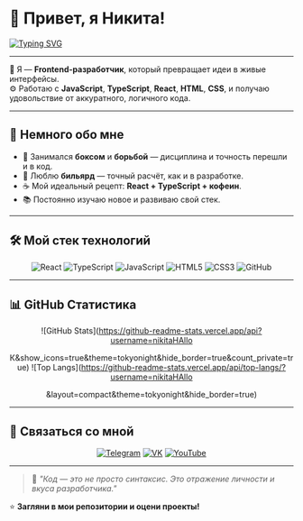 # 👋 Привет, я Никита!

[![Typing SVG](https://readme-typing-svg.herokuapp.com?color=00BFFF&center=true&vCenter=true&width=600&lines=Frontend+разработчик;Люблю+React,+TypeScript+и+чистый+код;Создаю+удобные+и+живые+интерфейсы)](https://git.io/typing-svg)

---

🧠 Я — **Frontend-разработчик**, который превращает идеи в живые интерфейсы.  
⚙️ Работаю с **JavaScript**, **TypeScript**, **React**, **HTML**, **CSS**, и получаю удовольствие от аккуратного, логичного кода.  

---

## 🧩 Немного обо мне

- 🥊 Занимался **боксом** и **борьбой** — дисциплина и точность перешли и в код.  
- 🎱 Люблю **бильярд** — точный расчёт, как и в разработке.  
- ☕ Мой идеальный рецепт: **React + TypeScript + кофеин**.  
- 📚 Постоянно изучаю новое и развиваю свой стек.

---

## 🛠️ Мой стек технологий

<div align="center">

![React](https://img.shields.io/badge/-React-61DAFB?style=for-the-badge&logo=react&logoColor=000)
![TypeScript](https://img.shields.io/badge/-TypeScript-3178C6?style=for-the-badge&logo=typescript&logoColor=fff)
![JavaScript](https://img.shields.io/badge/-JavaScript-F7DF1E?style=for-the-badge&logo=javascript&logoColor=000)
![HTML5](https://img.shields.io/badge/-HTML5-E34F26?style=for-the-badge&logo=html5&logoColor=fff)
![CSS3](https://img.shields.io/badge/-CSS3-1572B6?style=for-the-badge&logo=css3&logoColor=fff)
![GitHub](https://img.shields.io/badge/-GitHub-181717?style=for-the-badge&logo=github&logoColor=fff)

</div>

---

## 📊 GitHub Статистика

<div align="center">

![GitHub Stats](https://github-readme-stats.vercel.app/api?username=nikitaHAllo

К&show_icons=true&theme=tokyonight&hide_border=true&count_private=true)
![Top Langs](https://github-readme-stats.vercel.app/api/top-langs/?username=nikitaHAllo

&layout=compact&theme=tokyonight&hide_border=true)

</div>

---

## 💬 Связаться со мной

<div align="center">

[![Telegram](https://img.shields.io/badge/Telegram-2CA5E0?style=for-the-badge&logo=telegram&logoColor=white)](https://t.me/HakerHallo)
[![VK](https://img.shields.io/badge/VK-0077FF?style=for-the-badge&logo=vk&logoColor=white)](https://vk.com/ТВОЙ_VK)
[![YouTube](https://img.shields.io/badge/YouTube-FF0000?style=for-the-badge&logo=youtube&logoColor=white)](https://youtube.com/ТВОЙ_КАНАЛ)

</div>

---

> 💬 *"Код — это не просто синтаксис. Это отражение личности и вкуса разработчика."*

⭐️ **Загляни в мои репозитории и оцени проекты!**



